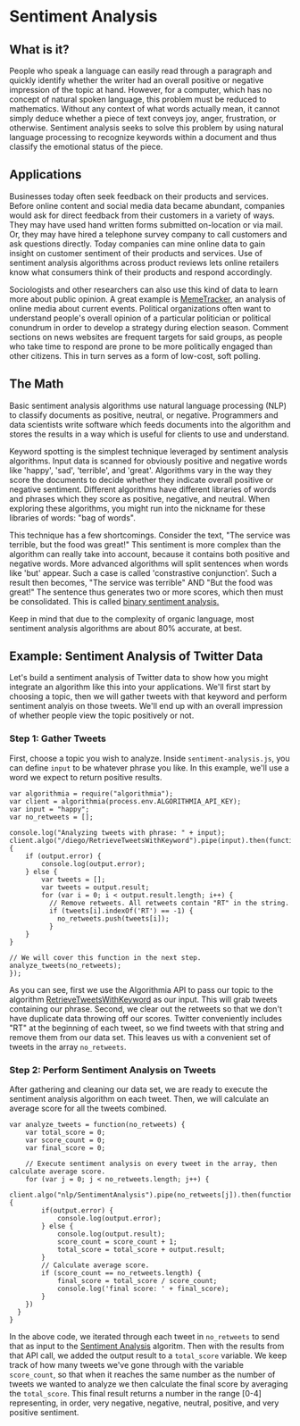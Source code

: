 # Sentiment Analysis
## What is it?
People who speak a language can easily read through a paragraph and quickly identify whether the writer had an overall positive or negative impression of the topic at hand. However, for a computer, which has no concept of natural spoken language, this problem must be reduced to mathematics. Without any context of what words actually mean, it cannot simply deduce whether a piece of text conveys joy, anger, frustration, or otherwise. Sentiment analysis seeks to solve this problem by using natural language processing to recognize keywords within a document and thus classify the emotional status of the piece.

## Applications
Businesses today often seek feedback on their products and services. Before online content and social media data became abundant, companies would ask for direct feedback from their customers in a variety of ways. They may have used hand written forms submitted on-location or via mail. Or, they may have hired a telephone survey company to call customers and ask questions directly. Today companies can mine online data to gain insight on customer sentiment of their products and services.  Use of sentiment analysis algorithms across product reviews lets online retailers know what consumers think of their products and respond accordingly.

Sociologists and other researchers can also use this kind of data to learn more about public opinion. A great example is [MemeTracker](http://www.memetracker.org/index.html), an analysis of online media about current events. Political organizations often want to understand people's overall opinion of a particular politician or political conundrum in order to develop a strategy during election season. Comment sections on news websites are frequent targets for said groups, as people who take time to respond are prone to be more politically engaged than other citizens. This in turn serves as a form of low-cost, soft polling.

## The Math
Basic sentiment analysis algorithms use natural language processing (NLP) to classify documents as positive, neutral, or negative. Programmers and data scientists write software which feeds documents into the algorithm and stores the results in a way which is useful for clients to use and understand.

Keyword spotting is the simplest technique leveraged by sentiment analysis algorithms. Input data is scanned for obviously positive and negative words like 'happy', 'sad', 'terrible', and 'great'. Algorithms vary in the way they score the documents to decide whether they indicate overall positive or negative sentiment. Different algorithms have different libraries of words and phrases which they score as positive, negative, and neutral. When exploring these algorithms, you might run into the nickname for these libraries of words: "bag of words".

This technique has a few shortcomings. Consider the text, "The service was terrible, but the food was great!" This sentiment is more complex than the algorithm can really take into account, because it contains both positive and negative words. More advanced algorithms will split sentences when words like 'but' appear. Such a case is called 'constrastive conjunction'.  Such a result then becomes, "The service was terrible" AND "But the food was great!"  The sentence thus generates two or more scores, which then must be consolidated. This is called [binary sentiment analysis.](http://nlp.stanford.edu/~socherr/EMNLP2013_RNTN.pdf)

Keep in mind that due to the complexity of organic language, most sentiment analysis algorithms are about 80% accurate, at best.

## Example: Sentiment Analysis of Twitter Data
Let's build a sentiment analysis of Twitter data to show how you might integrate an algorithm like this into your applications. We'll first start by choosing a topic, then we will gather tweets with that keyword and perform sentiment analyis on those tweets. We'll end up with an overall impression of whether people view the topic positively or not.

### Step 1: Gather Tweets
First, choose a topic you wish to analyze. Inside `sentiment-analysis.js`, you can define `input` to be whatever phrase you like. In this example, we'll use a word we expect to return positive results.

```
var algorithmia = require("algorithmia");
var client = algorithmia(process.env.ALGORITHMIA_API_KEY);
var input = "happy";
var no_retweets = [];

console.log("Analyzing tweets with phrase: " + input);
client.algo("/diego/RetrieveTweetsWithKeyword").pipe(input).then(function(output) {
    if (output.error) {
        console.log(output.error);
    } else {
        var tweets = [];
        var tweets = output.result;
        for (var i = 0; i < output.result.length; i++) {
          // Remove retweets. All retweets contain "RT" in the string.
          if (tweets[i].indexOf('RT') == -1) {
            no_retweets.push(tweets[i]);
          }
    }
}

// We will cover this function in the next step.
analyze_tweets(no_retweets);
});
```

As you can see, first we use the Algorithmia API to pass our topic to the algorithm [RetrieveTweetsWithKeyword](https://algorithmia.com/algorithms/diego/RetrieveTweetsWithKeyword) as our input. This will grab tweets containing our phrase. Second, we clear out the retweets so that we don't have duplicate data throwing off our scores. Twitter conveniently includes "RT" at the beginning of each tweet, so we find tweets with that string and remove them from our data set. This leaves us with a convenient set of tweets in the array `no_retweets`.

### Step 2: Perform Sentiment Analysis on Tweets
After gathering and cleaning our data set, we are ready to execute the sentiment analysis algorithm on each tweet. Then, we will calculate an average score for all the tweets combined.

```
var analyze_tweets = function(no_retweets) {
    var total_score = 0;
    var score_count = 0;
    var final_score = 0;

    // Execute sentiment analysis on every tweet in the array, then calculate average score.
    for (var j = 0; j < no_retweets.length; j++) {
        client.algo("nlp/SentimentAnalysis").pipe(no_retweets[j]).then(function(output) {
        if(output.error) {
            console.log(output.error);
        } else {
            console.log(output.result);
            score_count = score_count + 1;
            total_score = total_score + output.result;
        }
        // Calculate average score.
        if (score_count == no_retweets.length) {
            final_score = total_score / score_count;
            console.log('final score: ' + final_score);
        }
    })
  }
}
```

In the above code, we iterated through each tweet in `no_retweets` to send that as input to the [Sentiment Analysis](https://algorithmia.com/algorithms/nlp/SentimentAnalysis) algoritm. Then with the results from that API call, we added the output result to a `total_score` variable. We keep track of how many tweets we've gone through with the variable `score_count`, so that when it reaches the same number as the number of tweets we wanted to analyze we then calculate the final score by averaging the `total_score`. This final result returns a number in the range [0-4] representing, in order, very negative, negative, neutral, positive, and very positive sentiment.
